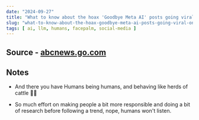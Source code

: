 ```yaml
---
date: "2024-09-27"
title: "What to know about the hoax 'Goodbye Meta AI' posts going viral on Instagram"
slug: "what-to-know-about-the-hoax-goodbye-meta-ai-posts-going-viral-on-instagram"
tags: [ ai, llm, humans, facepalm, social-media ]
---
```




## Source - [abcnews.go.com][1]

## Notes
* And there you have Humans being humans, and behaving like herds of cattle 🤦‍♂️
* So much effort on making people a bit more responsible and doing a bit of research before following a trend, nope, humans won't listen.



  [1]: https://abcnews.go.com/GMA/News/hoax-goodbye-meta-ai-posts-viral-instagram/story?id=114118866
